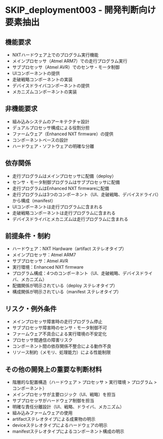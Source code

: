 # SKIP_deployment003 - 開発判断向け要素抽出

## 機能要求
- NXTハードウェア上でのプログラム実行機能
- メインプロセッサ（Atmel ARM7）での走行プログラム実行
- サブプロセッサ（Atmel AVR）でのセンサ・モータ制御
- UIコンポーネントの提供
- 走破戦略コンポーネントの実装
- デバイスドライバコンポーネントの提供
- メカニズムコンポーネントの実装

## 非機能要求
- 組み込みシステムのアーキテクチャ設計
- デュアルプロセッサ構成による役割分担
- ファームウェア（Enhanced NXT firmware）の提供
- コンポーネントベースの設計
- ハードウェア・ソフトウェアの明確な分離

## 依存関係
- 走行プログラムはメインプロセッサに配備（deploy）
- センサ・モータ制御プログラムはサブプロセッサに配備
- 走行プログラムはEnhanced NXT firmwareに配備
- 走行プログラムは3つのコンポーネント（UI、走破戦略、デバイスドライバ）から構成（manifest）
- UIコンポーネントは走行プログラムに含まれる
- 走破戦略コンポーネントは走行プログラムに含まれる
- デバイスドライバとメカニズムは走行プログラムに含まれる

## 前提条件・制約
- ハードウェア：NXT Hardware（artifact ステレオタイプ）
- メインプロセッサ：Atmel ARM7
- サブプロセッサ：Atmel AVR
- 実行環境：Enhanced NXT firmware
- プログラム構成：4つのコンポーネント（UI、走破戦略、デバイスドライバ、メカニズム）
- 配備関係が明示されている（deploy ステレオタイプ）
- 構成関係が明示されている（manifest ステレオタイプ）

## リスク・例外条件
- メインプロセッサ障害時の走行プログラム停止
- サブプロセッサ障害時のセンサ・モータ制御不可
- ファームウェア不具合による実行環境の不安定化
- プロセッサ間通信の障害リスク
- コンポーネント間の依存関係不整合による動作不良
- リソース制約（メモリ、処理能力）による性能制限

## その他の開発上の重要な判断材料
- 階層的な配置構造（ハードウェア > プロセッサ > 実行環境 > プログラム > コンポーネント）
- メインプロセッサが主要ロジック（UI、戦略）を担当
- サブプロセッサがハードウェア制御を担当
- 明確な責任分離設計（UI、戦略、ドライバ、メカニズム）
- 組み込みファームウェアの使用
- artifactステレオタイプによる成果物の明示
- deviceステレオタイプによるハードウェアの明示
- manifestステレオタイプによるコンポーネント構成の明示

